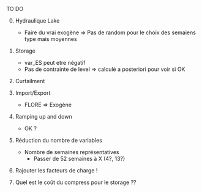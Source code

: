 TO DO 

0. Hydraulique Lake 

    - Faire du vrai exogène => Pas de random pour le choix des semaiens type mais moyennes 

1. Storage
    - var_ES peut etre négatif
    - Pas de contrainte de level => calculé a posteriori pour voir si OK

2. Curtailment

3. Import/Export
    - FLORE => Exogène

5. Ramping up and down
    - OK ?

6. Réduction du nombre de variables 
    - Nombre de semaines représentatives
        - Passer de 52 semaines à X (4?, 13?)
        
7. Rajouter les facteurs de charge !

8. Quel est le coût du compress pour le storage ??